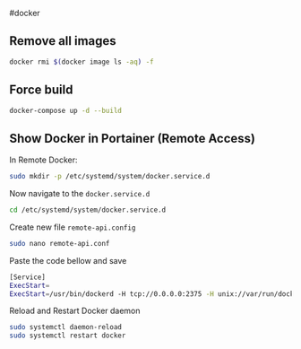 #docker

## Remove all images

```bash
docker rmi $(docker image ls -aq) -f
```

## Force build

```bash
docker-compose up -d --build
```

## Show Docker in Portainer (Remote Access)

In Remote Docker:

```bash
sudo mkdir -p /etc/systemd/system/docker.service.d
```

Now navigate to the `docker.service.d`

```bash
cd /etc/systemd/system/docker.service.d
```

Create new file `remote-api.config`

```bash
sudo nano remote-api.conf
```

Paste the code bellow and save

```bash
[Service]
ExecStart=
ExecStart=/usr/bin/dockerd -H tcp://0.0.0.0:2375 -H unix://var/run/docker.sock
```

Reload and Restart Docker daemon

```bash
sudo systemctl daemon-reload
sudo systemctl restart docker
```